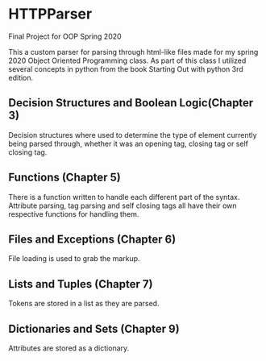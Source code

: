 # HTTPParser
 Final Project for OOP Spring 2020

This a custom parser for parsing through html-like files made for my spring 2020 Object Oriented Programming class. As part of this class I utilized several concepts in python from the book Starting Out with python 3rd edition.

## Decision Structures and Boolean Logic(Chapter 3)
Decision structures where used to determine the type of element currently being parsed through, whether it was an opening tag, closing tag or self closing tag.

## Functions (Chapter 5)
There is a function written to handle each different part of the syntax. Attribute parsing, tag parsing and self closing tags all have their own respective functions for handling them.

## Files and Exceptions (Chapter 6)
File loading is used to grab the markup.

## Lists and Tuples (Chapter 7)
Tokens are stored in a list as they are parsed.

## Dictionaries and Sets (Chapter 9)
Attributes are stored as a dictionary.

